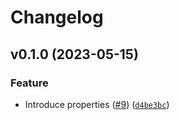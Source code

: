 # Changelog

<!--next-version-placeholder-->

## v0.1.0 (2023-05-15)
### Feature
* Introduce properties ([#9](https://github.com/LS-Shikano/pytracking_cdm/issues/9)) ([`d4be3bc`](https://github.com/LS-Shikano/pytracking_cdm/commit/d4be3bcaab9db91a95877477adf6fc2d983c08d3))

